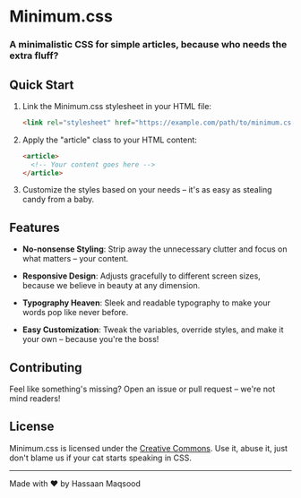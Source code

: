 # Minimum.css

### A minimalistic CSS for simple articles, because who needs the extra fluff?

## Quick Start

1. Link the Minimum.css stylesheet in your HTML file:

   ```html
   <link rel="stylesheet" href="https://example.com/path/to/minimum.css">
   ```

2. Apply the "article" class to your HTML content:

   ```html
   <article>
     <!-- Your content goes here -->
   </article>
   ```

3. Customize the styles based on your needs – it's as easy as stealing candy from a baby.

## Features

- **No-nonsense Styling**: Strip away the unnecessary clutter and focus on what matters – your content.

- **Responsive Design**: Adjusts gracefully to different screen sizes, because we believe in beauty at any dimension.

- **Typography Heaven**: Sleek and readable typography to make your words pop like never before.

- **Easy Customization**: Tweak the variables, override styles, and make it your own – because you're the boss!


## Contributing

Feel like something's missing? Open an issue or pull request – we're not mind readers!

## License

Minimum.css is licensed under the [Creative Commons](LICENSE.md). Use it, abuse it, just don't blame us if your cat starts speaking in CSS.

---

Made with ❤️ by Hassaan Maqsood
